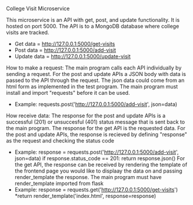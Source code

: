 College Visit Microservice

This microservice is an API with get, post, and update functionality. It is hosted on port 5000.
The API is to a MongoDB database where college visits are tracked.
* Get data = http://127.0.0.1:5000/get-visits
* Post data = http://127.0.0.1:5000/add-visit
* Update data = http://127.0.0.1:5000/update-visit

How to make a request:
The main program calls each API individually by sending a request. 
For the post and update APIs a JSON body with data is passed to the API through the request. 
The json data could come from an html form as implemented in the test program.
The main program must install and import "requests" before it can be used. 
* Example: requests.post('http://127.0.0.1:5000/add-visit', json=data)

How receive data: 
The response for the post and update APIs is a successful (201) or unsuccesful (401) status message that is sent back to the main program. 
The response for the get API is the requested data.
For the post and update APIs, the response is recieved by defining "response" as the request and checking the status code
* Example: response = requests.post('http://127.0.0.1:5000/add-visit', json=data)
          if response.status_code == 201:
             return response.json()
For the get API, the response can be received by rendering the template of the frontend page you would like to displaay the data on and passing render_template the response.
The main program must have render_template imported from flask
* Example: response = requests.get('http://127.0.0.1:5000/get-visits')
         *return render_template('index.html', response=response)

